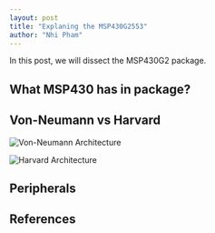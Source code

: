 ```yaml
---
layout: post
title: "Explaning the MSP430G2553"
author: "Nhi Pham"
---
```


In this post, we will dissect the MSP430G2 package.

## What MSP430 has in package?

## Von-Neumann vs Harvard

![Von-Neumann Architecture](https://github.com/nhivp/msp430-gcc/tree/master/docs//assets/img/von-neumann.PNG)

![Harvard Architecture](https://github.com/nhivp/msp430-gcc/tree/master/docs/assets/img/harvard.PNG)


## Peripherals

## References

